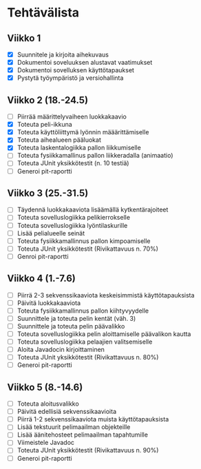 # Tehtävälista

## Viikko 1

- [x] Suunnitele ja kirjoita  aihekuvaus
- [x] Dokumentoi soveluuksen alustavat vaatimukset
- [x] Dokumentoi sovelluksen käyttötapaukset
- [x] Pystytä työympäristö ja versiohallinta
 
## Viikko 2 (18.-24.5)

- [ ] Piirrää määrittelyvaiheen luokkakaavio
- [x] Toteuta peli-ikkuna
- [x] Toteuta käyttöliittymä lyönnin määärittämiselle
- [x] Toteuta aihealueen pääluokat	
- [x] Toteuta laskentalogiikka pallon liikkumiselle
- [ ] Toteuta fysiikkamallinus pallon liikkeradalla (animaatio)
- [ ] Toteuta JUnit yksikkötestit (n. 10 testiä)
- [ ] Generoi pit-raportti

## Viikko 3 (25.-31.5)

- [ ] Täydennä luokkakaaviota lisäämällä kytkentärajoiteet
- [ ] Toteuta sovelluslogiikka pelikierrokselle
- [ ] Toteuta sovelluslogiikka lyöntilaskurille
- [ ] Lisää pelialueelle seinät
- [ ] Toteuta fysiikkamallinnus pallon kimpoamiselle
- [ ] Toteuta JUnit yksikkötestit (Rivikattavuus n. 70%)
- [ ] Genroi pit-raportti

## Viikko 4 (1.-7.6)

- [ ] Piirrä 2-3 sekvenssikaaviota keskeisimmistä käyttötapauksista
- [ ] Päivitä luokkakaaviota
- [ ] Toteuta fysiikkamallinnus pallon kiihtyvyydelle
- [ ] Suunnittele ja toteuta pelin kentät (väh. 3)
- [ ] Suunnittele ja toteuta pelin päävalikko
- [ ] Toteuta sovelluslogiikka pelin aloittamiselle päävalikon kautta
- [ ] Toteuta sovelluslogiikka pelaajien valitsemiselle
- [ ] Aloita Javadocin kirjoittaminen
- [ ] Toteuta JUnit yksikkötestit (Rivikattavuus n. 80%)
- [ ] Generoi pit-raportti

## Viikko 5 (8.-14.6)

- [ ] Toteuta aloitusvalikko
- [ ] Päivitä edellisiä sekvenssikaavioita
- [ ] Piirrä 1-2 sekvenssikaaviota muista käyttötapauksista
- [ ] Lisää tekstuurit pelimaailman objekteille
- [ ] Lisää äänitehosteet pelimaailman tapahtumille
- [ ] Viimeistele Javadoc
- [ ] Toteuta JUnit yksikkötestit (Rivikattavuus n. 90%)
- [ ] Generoi pit-raportti
